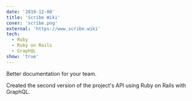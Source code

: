 ```yaml
---
date: '2019-12-08'
title: 'Scribe Wiki'
cover: 'scribe.png'
external: 'https://www.scribe.wiki'
tech:
  - Ruby
  - Ruby on Rails
  - GraphQL
show: 'true'
---
```


Better documentation for your team.

Created the second version of the project's API using Ruby on Rails with GraphQL.
